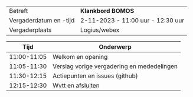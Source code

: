 
|  |   |
|------------------------|-------------------------------------|
| Betreft  | **Klankbord BOMOS** |
| Vergaderdatum en -tijd | 2-11-2023 - 11:00 uur - 12:30 uur |
| Vergaderplaats  | Logius/webex  |

| Tijd | Onderwerp |
| --- | --- |
| 11:00-11:05 | Welkom en opening                          |
| 11:05-11:30 | Verslag vorige vergadering en mededelingen | 
| 11:30-12:15 | Actiepunten en issues (github)             |
| 12:15-12:30 | Wvtt en afsluiten                          |
